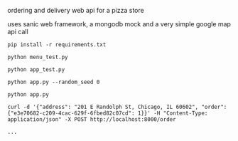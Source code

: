 ordering and delivery web api for a pizza store

uses sanic web framework, a mongodb mock and a very simple google map api call

```
pip install -r requirements.txt

python menu_test.py

python app_test.py

python app.py --random_seed 0

python app.py

curl -d '{"address": "201 E Randolph St, Chicago, IL 60602", "order": {"e3e70682-c209-4cac-629f-6fbed82c07cd": 1}}' -H "Content-Type: application/json" -X POST http://localhost:8000/order

...
```
